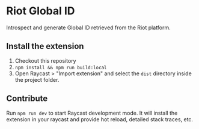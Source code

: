 # Riot Global ID

Introspect and generate Global ID retrieved from the Riot platform.

## Install the extension

1. Checkout this repository
2. `npm install && npm run build:local`
3. Open Raycast > "Import extension" and select the `dist` directory inside the project folder.

## Contribute

Run `npm run dev` to start Raycast development mode.
It will install the extension in your raycast and provide hot reload, detailed stack traces, etc.
